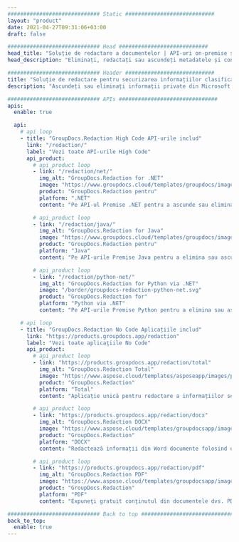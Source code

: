 ```yaml
---
############################# Static ############################
layout: "product"
date: 2021-04-27T09:31:06+03:00
draft: false

############################# Head ############################
head_title: "Soluție de redactare a documentelor | API-uri on-premise și aplicație gratuită"
head_description: "Eliminați, redactați sau ascundeți metadatele și conținutul textului din MS Office Word documente, Excel foi de calcul, PowerPoint prezentări, PDF și formate de fișiere imagine."

############################# Header ############################
title: "Soluție de redactare pentru securizarea informațiilor clasificate"
description: "Ascundeți sau eliminați informații private din Microsoft Office documente, foi de calcul, prezentări, PDF și imagini."

############################# APIs ###############################
apis:
  enable: true

  api:
    # api loop
    - title: "GroupDocs.Redaction High Code API-urile includ"
      link: "/redaction/"
      label: "Vezi toate API-urile High Code"
      api_product:
        # api_product loop
        - link: "/redaction/net/"
          img_alt: "GroupDocs.Redaction for .NET"
          image: "https://www.groupdocs.cloud/templates/groupdocs/images/product-logos/groupdocs-redaction-net.png"
          product: "GroupDocs.Redaction pentru"
          platform: ".NET"
          content: "Pe API-ul Premise .NET pentru a ascunde sau elimina conținutul și metadatele din documentele personale."

        # api_product loop
        - link: "/redaction/java/"
          img_alt: "GroupDocs.Redaction for Java"
          image: "https://www.groupdocs.cloud/templates/groupdocs/images/product-logos/groupdocs-redaction-java.png"
          product: "GroupDocs.Redaction pentru"
          platform: "Java"
          content: "Pe API-urile Premise Java pentru a elimina sau ascunde textul din conținut și metadatele formatelor de fișiere acceptate."

        # api_product loop
        - link: "/redaction/python-net/"
          img_alt: "GroupDocs.Redaction for Python via .NET"
          image: "/border/groupdocs-redaction-python-net.svg"
          product: "GroupDocs.Redaction for"
          platform: "Python via .NET"
          content: "Pe API-urile Premise Python pentru a elimina sau ascunde textul din conținut și metadatele formatelor de fișiere acceptate."

    # api loop
    - title: "GroupDocs.Redaction No Code Aplicațiile includ"
      link: "https://products.groupdocs.app/redaction"
      label: "Vezi toate aplicaţiile No Code"
      api_product:
        # api_product loop
        - link: "https://products.groupdocs.app/redaction/total"
          img_alt: "GroupDocs.Redaction Total"
          image: "https://www.aspose.cloud/templates/asposeapp/images/products/logo/asposeredaction-app.png"
          product: "GroupDocs.Redaction"
          platform: "Total"
          content: "Aplicație unică pentru redactare a informațiilor sensibile din Word, Excel, PowerPoint, PDF și multe alte tipuri de documente."

        # api_product loop
        - link: "https://products.groupdocs.app/redaction/docx"
          img_alt: "GroupDocs.Redaction DOCX"
          image: "https://www.aspose.cloud/templates/groupdocsapp/images/products/logo/groupdocswords-app.png"
          product: "GroupDocs.Redaction"
          platform: "DOCX"
          content: "Redactează informații din Word documente folosind orice browser web."

        # api_product loop
        - link: "https://products.groupdocs.app/redaction/pdf"
          img_alt: "GroupDocs.Redaction PDF"
          image: "https://www.aspose.cloud/templates/groupdocsapp/images/products/logo/groupdocspdf-app.png"
          product: "GroupDocs.Redaction"
          platform: "PDF"
          content: "Expuneţi gratuit conţinutul din documentele dvs. PDF online."

############################# Back to top ###############################
back_to_top:
  enable: true
---
```

